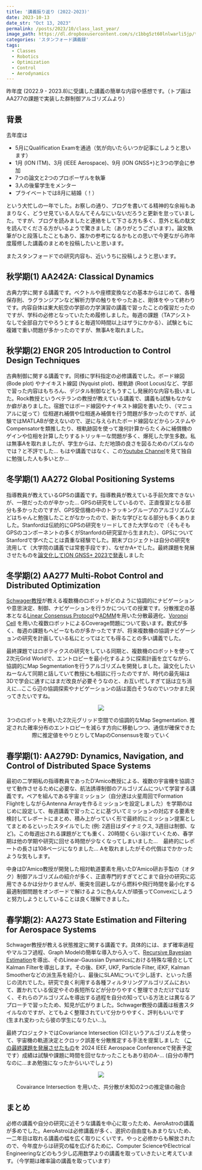 ```yaml
---
title: '講義振り返り (2022-2023)'
date: 2023-10-13
date_str: "Oct 13, 2023"
permalink: /posts/2023/10/class_last_year/
image_path: https://dl.dropboxusercontent.com/s/c1bbg5zt60lnlwarli5jp/transition.png?rlkey=mkneqxd4tsvdfvvhethmdxsuy&dl=0
categories: 'スタンフォード講義録'
tags:
  - Classes
  - Robotics
  - Optimization
  - Control
  - Aerodynamics
---
```


昨年度 (2022.9 - 2023.8)に受講した講義の簡単な内容や感想です。（トプ画はAA277の課題で実装した群制御アルゴリズムより）

## 背景
去年度は
- 5月にQualification Examを通過（気が向いたらいつか記事にしようと思います）
- 1月 (ION ITM)、3月 (IEEE Aerospace)、9月 (ION GNSS+)と3つの学会に参加
- 7つの論文と2つのプロポーザルを執筆
- 3人の後輩学生をメンター
- プライベートでは8月に結婚（！）

という大忙しの一年でした。お察しの通り、ブログを書いてる精神的な余裕もあまりなく、どうせ見ている人なんてそんなにいないだろうと更新を怠っていました。ですが、ブログを読みましたと連絡をして下さる方も多く、意外と私の駄文を読んでくださる方がいるようで驚きました（ありがとうございます）。論文執筆がひと段落したこともあり、誰かの参考になるかもとの思いで今更ながら昨年度履修した講義のまとめを投稿したいと思います。

またスタンフォードでの研究内容も、近いうちに投稿しようと思います。

## 秋学期(1) AA242A: Classical Dynamics
古典力学に関する講義です。ベクトルや座標変換などの基本からはじめて、各種保存則、ラグランジアンなど解析力学の触りをやったあと、剛体をやって終わりです。内容自体は東大航空の学部の力学演習の講義で習ったことの復習だったのですが、学科の必修となっていたため履修しました。毎週の課題（TAアシストなしで全部自力でやろうとすると毎週10時間以上はザラにかかる）、試験ともに複雑で重い問題が多かったのですが、無事Aを取れました。

## 秋学期(2) ENGR 205 Introduction to Control Design Techniques 
古典制御に関する講義です。同様に学科指定の必修講義でした。ボード線図 (Bode plot) やナイキスト線図 (Nyquist plot)、根軌跡 (Root Locus)など、学部で習った内容はもちろん、デジタル制御などもうすこし発展的な内容も扱いました。Rock教授というベテランの教授が教えている講義で、講義も試験もなかなか癖がありました。宿題ではボード線図やナイキスト線図を書いたり、（マニュアルに従って）位相遅れ補償や位相進み補償を行う問題が多かったのですが、試験ではMATLABが使えないので、逆に与えられたボード線図などからシステムやCompensatorを類推したり、根軌跡図を使って幾何計算からたくみに補償機のゲインや位相を計算したりするトリッキーな問題が多く、爆死した学生多数。私は無事Aを取れましたが、学生からは、ただ地頭の良さを図るためのパズルなのでは？と不評でした... もはや講義ではなく、この[Youtube Channel](https://www.youtube.com/@BrianBDouglas)を見て独自に勉強した人も多いとか...

## 冬学期(1) AA272 Global Positioning Systems　
指導教員が教えているGPSの講義です。指導教員が教えている手前欠席できないが、一限だったのが辛かった... GPSの研究をしているので、正直復習となる部分も多かったのですが、GPS受信機の中のトラッキングループのアルゴリズムなどはちゃんと勉強したことがなかったので、新たな学びとなる部分も多くありました。Stanfordは伝統的にGPSの研究をリードしてきた大学なので（そもそもGPSのコンポーネントの多くがStanfordの研究室から生まれた）、GPSについてStanfordで学べたことは貴重な経験でした。期末ブロジェクトは自分の研究を流用して（大学院の講義では常套手段です）、なぜかA+でした。最終課題を発展させたものを[論文化してION GNSS+ 2023で発表](https://drive.google.com/file/d/1cL5lgkM0RPiFzZyaT2CpQ2vhyATat6S7/view)しました

## 冬学期(2) AA277 Multi-Robot Control and Distributed Optimization
[Schwager教授](https://web.stanford.edu/~schwager/)が教える複数機のロボットがどのように協調的にナビゲーションや意思決定、制御、ナビゲーションを行うかについての授業です。分散推定の基本となる[Linear Consensus Protocol](http://www.cds.caltech.edu/~murray/preprints/om03-acc.pdf)や[ADMM](https://stanford.edu/~boyd/admm.html)を用いた分散最適化、[Voronoi Cell](https://en.wikipedia.org/wiki/Voronoi_diagram) を用いた複数ロボットによるCoverage問題について扱います。数式が多く、毎週の課題もヘビーなものが多かったですが、将来複数機の協調ナビゲーションの研究を計画している私にとってはとても得ることの多い講義でした。

最終課題ではロボティクスの研究をしている同期と、複数機のロボットを使って2次元Grid Worldで、エントロピーを最小化するように探索計画を立てながら、協調的にMap Segmentationを行うアルゴリズムを開発しました。論文化したいねーなんて同期と話していて教授にも相談に行ったのですが、時代の最先端は3Dで学会に通すにはまだ改良が必要そうなのと、お互い忙しすぎて話は立ち消えに...ここら辺の協調探索やナビゲーションの話は面白そうなのでいつかまた戻ってきたいですね。

<p align="center">
  <img src = "https://dl.dropboxusercontent.com/s/mreyab6dzq2fxtrkd0bm6/aa277.png?rlkey=lhm5rf98f9uqf31k2xmyicl0w&dl=0" />
</p>
<p align="center">
3つのロボットを用いた2次元グリッド空間での協調的なMap Segmentation. 推定された確率分布のエントロピーを減らす方向に移動しつつ、通信が確保できた際に推定値をやりとりしてMapのConsensusを取っていく
</p>


## 春学期(1): AA279D: Dynamics, Navigation, and Control of Distributed Space Systems
最初の二学期私の指導教員であったD'Amico教授による、複数の宇宙機を協調させて動作させるために必要な、航法誘導制御のアルゴリズムについて学習する講義です。ペアを組んである宇宙ミッション（自分達は火星周回でFormation FlightをしながらAntenna Arrayを作るミッションを設定しました）を学期のはじめに設定して、毎週講義で習ったことに基づいてミッションの対応する要素を検討してレポートにまとめ、積み上がっていく形で最終的にミッション提案としてまとめるといったスタイルでした (例: 2週目はダイナミクス, 3週目は制御、など)。この毎週出される課題がとても重く、20時間くらい溶けていくため、春学期は他の学期や研究に回せる時間が少なくなってしまいました...　最終的にレポートの長さは108ページになりました... Aを取れましたがその代償はでかかったような気もします。

中身はD'Amico教授が開発した相対軌道要素を用いたD'Amico研お手製の（オタク）制御アルゴリズムの紹介が多く、正直専門的すぎてどこまで自分の研究に応用できるかは分かりませんが、衝突を回避しながら燃料や飛行時間を最小化する最適制御問題をオンボードで解けるように色んな人が頑張ってConvexにしようと努力しようとしていることは良く理解できました。

## 春学期(2): AA273 State Estimation and Filtering for Aerospace Systems 
Schwager教授が教える状態推定に関する講義です。具体的には、まず確率過程やマルコフ過程、Graph Modelの簡単な導入から入って、[Recursive Bayesian Estimation](https://people.csail.mit.edu/mrub/talks/filtering.pdf)を導出、そのLinear-Gaussian Dynamicsにおける特殊な場合としてKalman Filterを導出します。その後、EKF, UKF, Particle Filter, iEKF, Kalman Smootherなどの派生系を紹介し、最後にSLAMについて少し話す、といった感じの流れでした。研究で良く利用する各種フィルタリングアルゴリズムにおいて、置かれている仮定やその長短所などが分かりやすく整理できただけではなく、それらのアルゴリズムを導出する過程を自分の知っている方法とは異なるアプローチで習ったため、知見が広がりました。Schwager教授の講義は板書スタイルなのですが、とてもよく整理されていて分かりやすく、評判もいいです　(生まれ変わったら彼の学生になりたい...)。

最終プロジェクトではCovariance Intersection (CI)というアルゴリズムを使って、宇宙機の軌道決定とクロック誤差を分散推定する手法を提案しました （[この最終課題を発展させたもの](https://drive.google.com/file/d/181gwBOnjbX3qSOpsu7iM-QQoA-GE1gXm/view?usp=sharin)を 2024 IEEE Aerospace Conferenceで発表予定です）成績は試験や課題に時間を回せなかったこともあり初のA-... (自分の専門なのに...まあ勉強になったからいいでしょう)

<p align="center">
  <img src = "https://dl.dropboxusercontent.com/s/t5unv904n6f6utjunei00/covariance_intersection.png?rlkey=5rn1ug231zn80ogu1a839kohg&dl=0" />
</p>
<p align="center">
Covairance Intersection を用いた、共分散が未知の2つの推定値の融合
</p>

## まとめ
必修の講義や自分の研究に近そうな講義を中心に取ったため、AeroAstroの講義が多めでした。AeroAstroは必修講義が多く、選択の自由度もあまりないため、一二年目は取れる講義の幅を広く取りにくいです。やっと必修からも解放されたので、今年度からは研究の幅を広げるために、Computer ScienceやElectrical Engineeringなどのもう少し応用数学よりの講義を取っていきたいと考えています。（今学期は確率論の講義を取っています）


